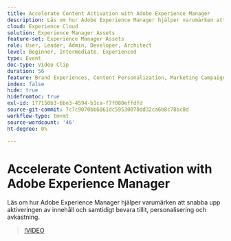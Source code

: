 ```yaml
---
title: Accelerate Content Activation with Adobe Experience Manager
description: Läs om hur Adobe Experience Manager hjälper varumärken att snabba upp aktiveringen av innehåll och samtidigt bevara tillit, personalisering och avkastning.
cloud: Experience Cloud
solution: Experience Manager Assets
feature-set: Experience Manager Assets
role: User, Leader, Admin, Developer, Architect
level: Beginner, Intermediate, Experienced
type: Event
doc-type: Video Clip
duration: 56
feature: Brand Experiences, Content Personalization, Marketing Campaigns, Multichannel Delivery
index: false
hide: true
hidefromtoc: true
exl-id: 177150b3-6be3-4594-b1ca-f7f080effdfd
source-git-commit: 7c7c9070bb6061dc59530070dd32ca6b8c78bc8d
workflow-type: tm+mt
source-wordcount: '46'
ht-degree: 0%

---
```


# Accelerate Content Activation with Adobe Experience Manager

Läs om hur Adobe Experience Manager hjälper varumärken att snabba upp aktiveringen av innehåll och samtidigt bevara tillit, personalisering och avkastning.

>[!VIDEO](https://video.tv.adobe.com/v/3459239/?learn=on&enablevpops)
